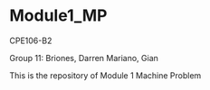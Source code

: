 # Module1_MP

CPE106-B2

Group 11:
	Briones, Darren
	Mariano, Gian

This is the repository of Module 1 Machine Problem
